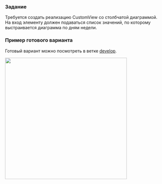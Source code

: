 ### Задание
Требуется создать реализацию CustomView со столбчатой диаграммой. На вход элементу должен подаваться список значений, по которому выстраивается диаграмма по дням недели.

### Пример готового варианта

Готовый вариант можно посмотреть в ветке [develop](https://github.com/kirillNay/columnChart/blob/develop/app/src/main/java/nay/kirill/columnchart/ColumnChartView.kt).

<img src="https://github.com/kirillNay/columnChart/assets/56832972/a73c2da0-48c4-4dfa-9b04-464addfee0d6" width="400">
